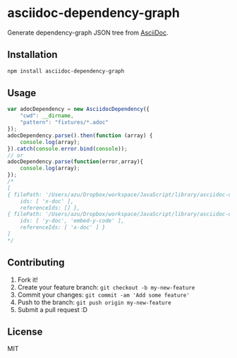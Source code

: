 # asciidoc-dependency-graph

Generate dependency-graph JSON tree from [AsciiDoc](http://www.methods.co.nz/asciidoc/ "AsciiDoc").

## Installation

``` sh
npm install asciidoc-dependency-graph
```

## Usage

``` js
var adocDependency = new AsciidocDependency({
    "cwd": __dirname,
    "pattern": "fixtures/*.adoc"
});
adocDependency.parse().then(function (array) {
    console.log(array);
}).catch(console.error.bind(console));
// or
adocDependency.parse(function(error,array){
    console.log(array);
});
/*
[
{ filePath: '/Users/azu/Dropbox/workspace/JavaScript/library/asciidoc-dependency-graph/test/fixtures/x.adoc',
    ids: [ 'x-doc' ],
    referenceIds: [] },
{ filePath: '/Users/azu/Dropbox/workspace/JavaScript/library/asciidoc-dependency-graph/test/fixtures/y.adoc',
    ids: [ 'y-doc', 'embed-y-code' ],
    referenceIds: [ 'x-doc' ] }
]
*/
```

## Contributing

1. Fork it!
2. Create your feature branch: `git checkout -b my-new-feature`
3. Commit your changes: `git commit -am 'Add some feature'`
4. Push to the branch: `git push origin my-new-feature`
5. Submit a pull request :D

## License

MIT